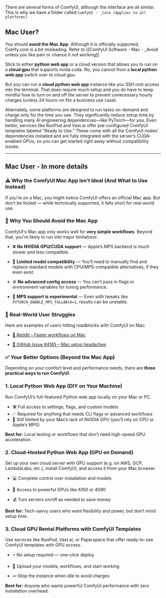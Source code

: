 There are several forms of ComfyUI, although the interface are all similar. This is why we have a folder called `ComfyUI - _Core (Applies to all platforms)`

## Mac User?

You should **avoid the Mac App**. Although it is officially supported, Comfy.com is a bit misleading. Refer to [[ComfyUI Software - Mac - _Avoid unless you like pain or chance it not working]]

Stick to either **python web app** or a cloud version that allows you to run on a **cloud gpu** that supports nvida cuda. No, you cannot from a **local python web app** switch over to cloud gpu.

But you can run a **cloud python web app** instance like you SSH root access into the terminal. That does require much setup and you do have to keep mindful how to turn on and off the server to prevent unnecessary hourly charges (unless 24 hours-on fits a business use case).

Alternately, some platforms are designed to run tasks on-demand and charge only for the time you use. They significantly reduce setup time by handling many AI engineering dependencies—like PyTorch—for you. Even better, services like RunPod and Vast.ai offer pre-configured ComfyUI templates labeled "Ready to Use." These come with all the ComfyUI nodes' dependencies installed and are fully integrated with the server’s CUDA-enabled GPUs, so you can get started right away without compatibility issues.

---

## Mac User - In more details


### ⚠️ Why the ComfyUI Mac App Isn’t Ideal (And What to Use Instead)

If you’re on a Mac, you might notice ComfyUI offers an official Mac app. But don’t be fooled — while technically supported, it falls short for real-world use.

### 🚫 Why You Should Avoid the Mac App

ComfyUI's Mac app only works well for **very simple workflows**. Beyond that, you're likely to run into major limitations:

- ❌ **No NVIDIA GPU/CUDA support** — Apple’s MPS backend is much slower and less compatible.
    
- 🔄 **Limited model compatibility** — You’ll need to manually find and replace standard models with CPU/MPS-compatible alternatives, if they even exist.
    
- ⚙️ **No advanced config access** — You can’t pass in flags or environment variables for tuning performance.
    
- 🧪 **MPS support is experimental** — Even with tweaks like `PYTORCH_ENABLE_MPS_FALLBACK=1`, results can be unstable.

### 💬 Real-World User Struggles

Here are examples of users hitting roadblocks with ComfyUI on Mac:
- [🔗 Reddit – Faster workflows on Mac](https://www.reddit.com/r/comfyui/comments/1fzrcti/faster_workflows_for_comfyui_users_on_mac_with/)

- [🔗 GitHub Issue #4165 – Mac setup headaches](https://github.com/comfyanonymous/ComfyUI/issues/4165)

### ✅ Your Better Options (Beyond the Mac App)

Depending on your comfort level and performance needs, there are **three practical ways to run ComfyUI**:

### 1. **Local Python Web App (DIY on Your Machine)**

Run ComfyUI’s full-featured Python web app locally on your Mac or PC.

- 🛠️ Full access to settings, flags, and custom models
- ✅ Required for anything that needs CLI flags or advanced workflows
- 🚫 Still limited by your Mac’s lack of NVIDIA GPU (you’ll rely on CPU or Apple’s MPS)
    
**Best for:** Local testing or workflows that don’t need high-speed GPU acceleration.

### 2. **Cloud-Hosted Python Web App (GPU on Demand)**

Set up your own cloud server with GPU support (e.g. on AWS, GCP, LambdaLabs, etc.), install ComfyUI, and access it from your Mac browser.

- 💻 Complete control over installation and models
    
- 🚀 Access to powerful GPUs like A100 or 4090
    
- 💰 Turn servers on/off as needed to save money
    

**Best for:** Tech-savvy users who want flexibility and power, but don’t mind setup time.

### 3. **Cloud GPU Rental Platforms with ComfyUI Templates**

Use services like RunPod, Vast.ai, or Paperspace that offer ready-to-use ComfyUI templates with GPU access.

- ⚡ No setup required — one-click deploy
    
- 📁 Upload your models, workflows, and start working
    
- 💤 Stop the instance when idle to avoid charges
    

**Best for:** Anyone who wants powerful ComfyUI performance with zero installation overhead.